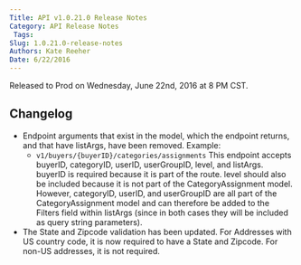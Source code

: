 ```yaml
---
Title: API v1.0.21.0 Release Notes
Category: API Release Notes
 Tags: 
Slug: 1.0.21.0-release-notes
Authors: Kate Reeher
Date: 6/22/2016
---
```


Released to Prod on Wednesday, June 22nd, 2016 at 8 PM CST.

## Changelog
- Endpoint arguments that exist in the model, which the endpoint returns, and that have listArgs, have been removed. Example:
 	- `v1/buyers/{buyerID}/categories/assignments` This endpoint accepts buyerID, categoryID, userID, userGroupID, level, and listArgs. buyerID is required because it is part of the route. level should also be included because it is not part of the CategoryAssignment model. However, categoryID, userID, and userGroupID are all part of the CategoryAssignment model and can therefore be added to the Filters field within listArgs (since in both cases they will be included as query string parameters).
- The State and Zipcode validation has been updated. For Addresses with US country code, it is now required to have a State and Zipcode. For non-US addresses, it is not required.
